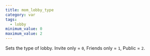 ```yaml
---
title: mom_lobby_type
category: var
tags:
  - lobby
minimum_value: 0
maximum_value: 2
---
```


Sets the type of lobby. Invite only = `0`, Friends only = `1`, Public = `2`.